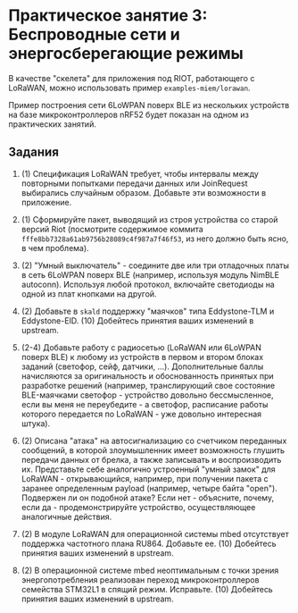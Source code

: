 # Практическое занятие 3: Беспроводные сети и энергосберегающие режимы

В качестве "скелета" для приложения под RIOT, работающего с LoRaWAN, можно использовать пример `examples-miem/lorawan`.

Пример построения сети 6LoWPAN поверх BLE из нескольких устройств на базе микроконтроллеров nRF52 будет показан на одном из практических занятий.

## Задания

1. (1) Спецификация LoRaWAN требует, чтобы интервалы между повторными попытками передачи данных или JoinRequest выбирались случайным образом. Добавьте эти возможности в приложение.

1. (1) Сформируйте пакет, выводящий из строя устройства со старой версий Riot (посмотрите содержимое коммита `fffe8bb7328a61ab9756b28089c4f987a7f46f53`, из него должно быть ясно, в чем проблема).

1. (2) "Умный выключатель" - соедините две или три отладочных платы в сеть 6LoWPAN поверх BLE (например, используя модуль NimBLE autoconn). Используя любой протокол, включайте светодиоды на одной из плат кнопками на другой.

1. (2) Добавьте в `skald` поддержку "маячков" типа Eddystone-TLM и Eddystone-EID. (10) Добейтесь принятия ваших изменений в upstream.

1. (2-4) Добавьте работу с радиосетью (LoRaWAN или 6LoWPAN поверх BLE) к любому из устройств в первом и втором блоках заданий (светофор, сейф, датчики, ...). Дополнительные баллы начисляются за оригинальность и обоснованность принятых при разработке решений (например, транслирующий свое состояние BLE-маячками светофор - устройство довольно бессмысленное, если вы меня не переубедите - а светофор, расписание работы которого передается по LoRaWAN - уже довольно интересная штука).

1. (2) Описана "атака" на автосигнализацию со счетчиком переданных сообщений, в которой злоумышленник имеет возможность глушить передачи данных от брелка, а также записывать и воспроизводить их. Представьте себе аналогично устроенный "умный замок" для LoRaWAN - открывающийся, например, при получении пакета с заранее определенным payload (например, четыре байта "open"). Подвержен ли он подобной атаке? Если нет - объясните, почему, если да - продемонстрируйте устройство, осуществляющее аналогичные действия.

1. (2) В модуле LoRaWAN для операционной системы mbed отсутствует поддержка частотного плана RU864. Добавьте ее. (10) Добейтесь принятия ваших изменений в upstream.

1. (2) В операционной системе mbed неоптимальным с точки зрения энергопотребления реализован переход микроконтроллеров семейства STM32L1 в спящий режим. Исправьте. (10) Добейтесь принятия ваших изменений в upstream.